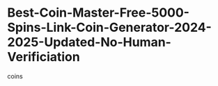 # Best-Coin-Master-Free-5000-Spins-Link-Coin-Generator-2024-2025-Updated-No-Human-Verificiation
coins
